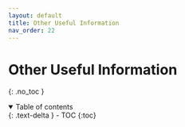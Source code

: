 ```yaml
---
layout: default
title: Other Useful Information
nav_order: 22
---
```

# Other Useful Information
{: .no_toc }

<details open markdown="block">
  <summary>
    Table of contents
  </summary>
  {: .text-delta }
- TOC
{:toc}
</details>
